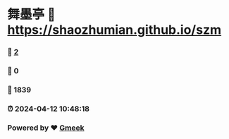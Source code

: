 # 舞墨亭 :link: https://shaozhumian.github.io/szm 
### :page_facing_up: [2](https://shaozhumian.github.io/szm/tag.html) 
### :speech_balloon: 0 
### :hibiscus: 1839 
### :alarm_clock: 2024-04-12 10:48:18 
### Powered by :heart: [Gmeek](https://github.com/Meekdai/Gmeek)
